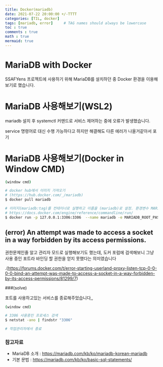 ```yaml
---
title: Docker(mariadb)
date: 2021-07-22 20:00:00 +/-TTTT
categories: [TIL, docker]
tags: [mariadb, error]     # TAG names should always be lowercase
toc : true
comments : true
math : true
mermaid: true
---
```

# MariaDB with Docker

SSAFYens 프로젝트에 사용하기 위해 MariaDB를 설치하던 중 Docker 환경을 이용해보기로 했습니다.

# MariaDB 사용해보기(WSL2)

mariadb 설치 후 systemctl 커맨드로 서비스 제어하는 중에 오류가 발생했습니다.

service 명령어로 대신 수행 가능하다고 하지만 해결해도 다른 에러가 나올거같아서 포기

# MariaDB 사용해보기(Docker in Window CMD)


```bash
(window cmd)

# docker hub에서 이미지 가져오기 
# (https://hub.docker.com/_/mariadb)
$ docker pull mariadb

# 이미지(mariadb:tag)를 컨테이너로 실행하고 이름을 (mariadb)로 설정. 환경변수 MARIADB_ROOT_PASSWORD를 my-secret-pw로 설정. 컨테이너의 3306port를 expose하고 외부 컨테이너의 3306과 binding
# https://docs.docker.com/engine/reference/commandline/run/
$ docker run -p 127.0.0.1:3306:3306  --name mariadb -e MARIADB_ROOT_PASSWORD=my-secret-pw -d mariadb:tag
```

## (error) An attempt was made to access a socket in a way forbidden by its access permissions.

권한문제인줄 알고 관리자 모드로 실행해보기도 했는데, 도커 포럼에 검색해보니 그냥 사용 중인 포트라 바인딩 할 권한을 얻지 못했다는 의미였습니다

.(https://forums.docker.com/t/error-starting-userland-proxy-listen-tcp-0-0-0-0-bind-an-attempt-was-made-to-access-a-socket-in-a-way-forbidden-by-its-access-permissions/81299/7)

###(solve)

포트를 사용하고있는 서비스를 종료해주었습니다,,

```bash
(window cmd)

# 3306 사용중인 프로세스 검색
$ netstat -ano | findstr "3306"

# 작업관리자에서 종료
```



### 참고자료

- MariaDB 소개 : https://mariadb.com/kb/ko/mariadb-korean-mariadb
- 기본 문법 : https://mariadb.com/kb/ko/basic-sql-statements/